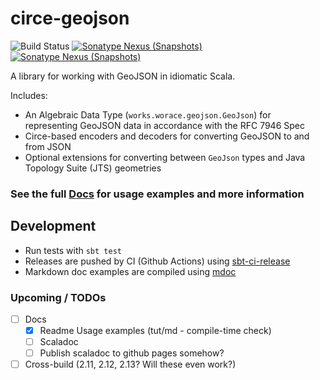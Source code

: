 # circe-geojson

![Build Status](https://github.com/worace/circe-geojson/workflows/CI/badge.svg)
[![Sonatype Nexus (Snapshots)](https://img.shields.io/nexus/s/https/oss.sonatype.org/works.worace/circe-geojson-core_2.12.svg)](https://oss.sonatype.org/content/repositories/snapshots/works/worace/circe-geojson-core_2.12/)
[![Sonatype Nexus (Snapshots)](https://img.shields.io/nexus/s/https/oss.sonatype.org/works.worace/circe-geojson-jts_2.12.svg)](https://oss.sonatype.org/content/repositories/snapshots/works/worace/circe-geojson-jts_2.12/)

A library for working with GeoJSON in idiomatic Scala.

Includes:

* An Algebraic Data Type (`works.worace.geojson.GeoJson`) for representing GeoJSON data in accordance with the RFC 7946 Spec
* Circe-based encoders and decoders for converting GeoJSON to and from JSON
* Optional extensions for converting between `GeoJson` types and Java Topology Suite (JTS) geometries

### See the full [Docs](https://github.com/worace/circe-geojson/blob/master/usage/target/mdoc/Usage.md) for usage examples and more information

## Development

* Run tests with `sbt test`
* Releases are pushed by CI (Github Actions) using [sbt-ci-release](https://github.com/olafurpg/sbt-ci-release)
* Markdown doc examples are compiled using [mdoc](https://github.com/scalameta/mdoc)

### Upcoming / TODOs

* [ ] Docs
  * [x] Readme Usage examples (tut/md - compile-time check)
  * [ ] Scaladoc
  * [ ] Publish scaladoc to github pages somehow?
* [ ] Cross-build (2.11, 2.12, 2.13? Will these even work?)
